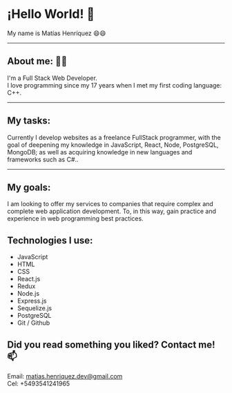 # ¡Hello World! 👋 <br />

My name is Matías Henríquez 😄😄
<hr />

## About me: 💬💬 <br />
I'm a Full Stack Web Developer. <br />
I love programming since my 17 years when I met my first coding language: C++. <br />
<hr />

## My tasks: <br />
Currently I develop websites as a freelance FullStack programmer, with the goal of deepening my knowledge in JavaScript, React, Node, PostgreSQL, MongoDB; as well as acquiring knowledge in new languages and frameworks such as C#..

<hr />

## My goals: <br />
I am looking to offer my services to companies that require complex and complete web application development. To, in this way, gain practice and experience in web programming best practices.

## Technologies I use:
- JavaScript
- HTML
- CSS
- React.js
- Redux
- Node.js
- Express.js
- Sequelize.js
- PostgreSQL
- Git / Github

## Did you read something you liked? Contact me! 📫 

Email: matias.henriquez.dev@gmail.com <br />
Cel: +5493541241965

<!--
**MatHenriquez/MatHenriquez** is a ✨ _special_ ✨ repository because its `README.md` (this file) appears on your GitHub profile.

Here are some ideas to get you started:

- 🔭 I’m currently working on ...
- 🌱 I’m currently learning ...
- 👯 I’m looking to collaborate on ...
- 🤔 I’m looking for help with ...
- 💬 Ask me about ...
- 📫 How to reach me: ...
- 😄 Pronouns: ...
- ⚡ Fun fact: ...
-->
